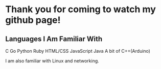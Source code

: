 # Thank you for coming to watch my github page!

## Languages I Am Familiar With
C
Go
Python
Ruby
HTML/CSS
JavaScript
Java
A bit of C++(Arduino)

I am also familiar with Linux and networking.

